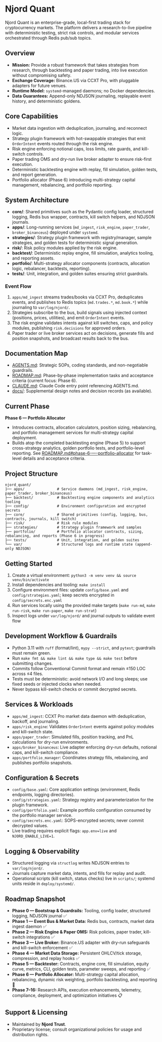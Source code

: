 # Njord Quant

Njord Quant is an enterprise-grade, local-first trading stack for cryptocurrency markets. The platform delivers a research-to-live pipeline with deterministic testing, strict risk controls, and modular services orchestrated through Redis pub/sub topics.

## Overview
- **Mission:** Provide a robust framework that takes strategies from research, through backtesting and paper trading, into live execution without compromising safety.
- **Exchange Coverage:** Binance.US via CCXT Pro, with pluggable adapters for future venues.
- **Runtime Model:** `systemd`-managed daemons; no Docker dependencies.
- **Data Guarantees:** Append-only NDJSON journaling, replayable event history, and deterministic goldens.

## Core Capabilities
- Market data ingestion with deduplication, journaling, and reconnect logic.
- Strategy plugin framework with hot-swappable strategies that emit `OrderIntent` events routed through the risk engine.
- Risk engine enforcing notional caps, loss limits, rate guards, and kill-switch controls.
- Paper trading OMS and dry-run live broker adapter to ensure risk-first execution.
- Deterministic backtesting engine with replay, fill simulation, golden tests, and report generation.
- Portfolio allocator (Phase 6) introducing multi-strategy capital management, rebalancing, and portfolio reporting.

## System Architecture
- **core/**: Shared primitives such as the Pydantic config loader, structured logging, Redis bus wrapper, contracts, kill switch helpers, and NDJSON journals.
- **apps/**: Long-running services (`md_ingest`, `risk_engine`, `paper_trader`, `broker_binanceus`) deployed under `systemd`.
- **strategies/**: Strategy plugin framework with registry/manager, sample strategies, and golden tests for deterministic signal generation.
- **risk/**: Risk policy modules applied by the risk engine.
- **backtest/**: Deterministic replay engine, fill simulation, analytics tooling, and reporting assets.
- **portfolio/**: Multi-strategy allocator components (contracts, allocation logic, rebalancer, backtests, reporting).
- **tests/**: Unit, integration, and golden suites ensuring strict guardrails.

### Event Flow
1. `apps/md_ingest` streams trades/books via CCXT Pro, deduplicates events, and publishes to Redis topics (`md.trades.*`, `md.book.*`) while journaling to `var/log/njord/`.
2. Strategies subscribe to the bus, build signals using injected context (positions, prices, utilities), and emit `OrderIntent` events.
3. The risk engine validates intents against kill switches, caps, and policy modules, publishing `risk.decisions` for approved orders.
4. Paper trader or live broker services act on decisions, generate fills and position snapshots, and broadcast results back to the bus.

## Documentation Map
- [AGENTS.md](./AGENTS.md): Strategic SOPs, coding standards, and non-negotiable guardrails.
- [ROADMAP.md](./ROADMAP.md): Phase-by-phase implementation tasks and acceptance criteria (current focus: Phase 6).
- [CLAUDE.md](./CLAUDE.md): Claude Code entry point referencing AGENTS.md.
- [docs/](./docs): Supplemental design notes and decision records (as available).

## Current Phase
**Phase 6 — Portfolio Allocator**
- Introduces contracts, allocation calculators, position sizing, rebalancing, and portfolio management services for multi-strategy capital deployment.
- Builds atop the completed backtesting engine (Phase 5) to support cross-strategy analytics, golden portfolio tests, and portfolio-level reporting.
See [ROADMAP.md#phase-6-—-portfolio-allocator](./ROADMAP.md#phase-6-—-portfolio-allocator) for task-level details and acceptance criteria.

## Project Structure
```text
njord_quant/
├── apps/               # Service daemons (md_ingest, risk_engine, paper_trader, broker_binanceus)
├── backtest/           # Backtesting engine components and analytics tooling
├── config/             # Environment configuration and encrypted secrets
├── core/               # Shared primitives (config, logging, bus, contracts, journals, kill switch)
├── risk/               # Risk rule modules
├── strategies/         # Strategy plugin framework and samples
├── portfolio/          # Portfolio allocator contracts, sizing, rebalancing, and reports (Phase 6 in progress)
├── tests/              # Unit, integration, and golden suites
└── var/                # Structured logs and runtime state (append-only NDJSON)
```

## Getting Started
1. Create a virtual environment: `python3 -m venv venv && source venv/bin/activate`
2. Install dependencies and tooling: `make install`
3. Configure environment files: update `config/base.yaml` and `config/strategies.yaml`; keep secrets encrypted in `config/secrets.enc.yaml`
4. Run services locally using the provided make targets (`make run-md`, `make run-risk`, `make run-paper`, `make run-strat`)
5. Inspect logs under `var/log/njord/` and journal outputs to validate event flow

## Development Workflow & Guardrails
- Python 3.11 with `ruff` (format/lint), `mypy --strict`, and `pytest`; guardrails must remain green.
- Run `make fmt && make lint && make type && make test` before submitting changes.
- Commits follow Conventional Commit format and remain ≤150 LOC across ≤4 files.
- Tests must be deterministic: avoid network I/O and long sleeps; use fixed seeds or injected clocks when needed.
- Never bypass kill-switch checks or commit decrypted secrets.

## Services & Workloads
- `apps/md_ingest`: CCXT Pro market data daemon with deduplication, backoff, and journaling.
- `apps/risk_engine`: Validates `OrderIntent` events against policy modules and kill-switch state.
- `apps/paper_trader`: Simulated fills, position tracking, and PnL calculations for dry-run environments.
- `apps/broker_binanceus`: Live adapter enforcing dry-run defaults, notional caps, and kill-switch compliance.
- `apps/portfolio_manager`: Coordinates strategy fills, rebalancing, and publishes portfolio snapshots.

## Configuration & Secrets
- `config/base.yaml`: Core application settings (environment, Redis endpoints, logging directories).
- `config/strategies.yaml`: Strategy registry and parameterization for the plugin framework.
- `config/portfolio.yaml`: Example portfolio configuration consumed by the portfolio manager service.
- `config/secrets.enc.yaml`: SOPS-encrypted secrets; never commit decrypted values.
- Live trading requires explicit flags: `app.env=live` and `NJORD_ENABLE_LIVE=1`.

## Logging & Observability
- Structured logging via `structlog` writes NDJSON entries to `var/log/njord/`.
- Journals capture market data, intents, and fills for replay and audit.
- Operational scripts (kill switch, status checks) live in `scripts/`; systemd units reside in `deploy/systemd/`.

## Roadmap Snapshot
- **Phase 0 — Bootstrap & Guardrails:** Tooling, config loader, structured logging, NDJSON journal ✅
- **Phase 1 — Event Bus & Market Data:** Redis bus, contracts, market data ingest daemon ✅
- **Phase 2 — Risk Engine & Paper OMS:** Risk policies, paper trader, kill-switch integrations ✅
- **Phase 3 — Live Broker:** Binance.US adapter with dry-run safeguards and kill-switch enforcement ✅
- **Phase 4 — Market Data Storage:** Persistent OHLCV/tick storage, compression, and replay hooks ✅
- **Phase 5 — Backtester:** Contracts, engine core, fill simulation, equity curve, metrics, CLI, golden tests, parameter sweeps, and reporting ✅
- **Phase 6 — Portfolio Allocator:** Multi-strategy capital allocation, rebalancing, dynamic risk weighting, portfolio backtesting, and reporting 🚧
- **Phase 7–16:** Research APIs, execution enhancements, telemetry, compliance, deployment, and optimization initiatives 📋

## Support & Licensing
- Maintained by **Njord Trust**.
- Proprietary license; consult organizational policies for usage and distribution rights.
